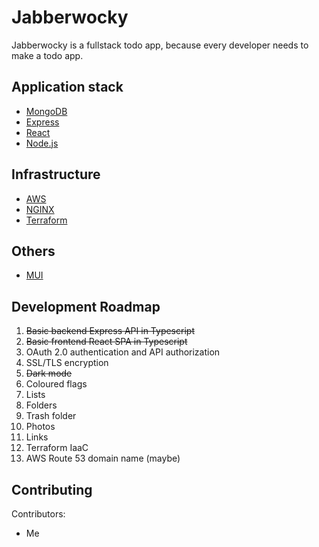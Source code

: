 # Jabberwocky

Jabberwocky is a fullstack todo app, because every developer needs to make a todo app.

## Application stack

- [MongoDB](https://www.mongodb.com/)
- [Express](https://expressjs.com/)
- [React](https://reactjs.org/)
- [Node.js](https://nodejs.org/en/)

## Infrastructure

- [AWS](https://aws.amazon.com/)
- [NGINX](https://nginx.org/)
- [Terraform](https://www.terraform.io/)

## Others

- [MUI](https://mui.com/)

## Development Roadmap

1. ~~Basic backend Express API in Typescript~~
2. ~~Basic frontend React SPA in Typescript~~
3. OAuth 2.0 authentication and API authorization
4. SSL/TLS encryption
5. ~~Dark mode~~
6. Coloured flags
7. Lists
8. Folders
9. Trash folder
10. Photos
11. Links
12. Terraform IaaC
13. AWS Route 53 domain name (maybe)

## Contributing

Contributors:

- Me
